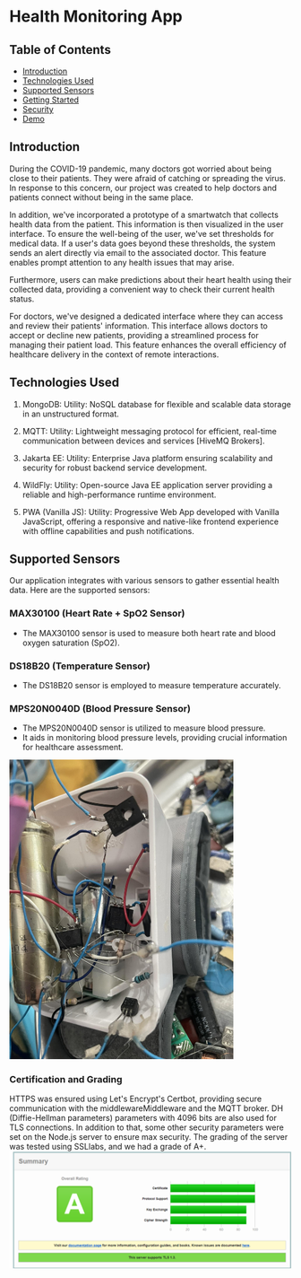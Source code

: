 # Health Monitoring App

## Table of Contents

- [Introduction](#introduction)
- [Technologies Used](#technologies-used)
- [Supported Sensors](#supported-sensors)
- [Getting Started](#getting-started)
- [Security](#security)
- [Demo](#demo)

## Introduction

During the COVID-19 pandemic, many doctors got worried about being close to their patients. They were afraid of catching or spreading the virus. In response to this concern, our project was created to help doctors and patients connect without being in the same place.

In addition, we've incorporated a prototype of a smartwatch that collects health data from the patient. This information is then visualized in the user interface. To ensure the well-being of the user, we've set thresholds for medical data. If a user's data goes beyond these thresholds, the system sends an alert directly via email to the associated doctor. This feature enables prompt attention to any health issues that may arise.

Furthermore, users can make predictions about their heart health using their collected data, providing a convenient way to check their current health status.

For doctors, we've designed a dedicated interface where they can access and review their patients' information. This interface allows doctors to accept or decline new patients, providing a streamlined process for managing their patient load. This feature enhances the overall efficiency of healthcare delivery in the context of remote interactions.


## Technologies Used  

  1. MongoDB:
    Utility: NoSQL database for flexible and scalable data storage in an unstructured format.

  2. MQTT:
    Utility: Lightweight messaging protocol for efficient, real-time communication between devices and services [HiveMQ Brokers].

  3. Jakarta EE:
  Utility: Enterprise Java platform ensuring scalability and security for robust backend service development.

  4. WildFly:
  Utility: Open-source Java EE application server providing a reliable and high-performance runtime environment.

  5. PWA (Vanilla JS):
  Utility: Progressive Web App developed with Vanilla JavaScript, offering a responsive and native-like frontend experience with offline capabilities and push notifications.


## Supported Sensors

Our application integrates with various sensors to gather essential health data. Here are the supported sensors:

### MAX30100 (Heart Rate + SpO2 Sensor)

- The MAX30100 sensor is used to measure both heart rate and blood oxygen saturation (SpO2).

### DS18B20 (Temperature Sensor)

- The DS18B20 sensor is employed to measure temperature accurately.
### MPS20N0040D (Blood Pressure Sensor)

- The MPS20N0040D sensor is utilized to measure blood pressure.
- It aids in monitoring blood pressure levels, providing crucial information for healthcare assessment.
<img src="github-images/sensors.jpg" alt="Image Alt Text" width="400"/>


### Certification and Grading
HTTPS was ensured using Let's Encrypt's Certbot, providing secure communication with the middlewareMiddleware and the MQTT broker. DH (Diffie-Hellman parameters) parameters with 4096 bits are also used for TLS connections. In addition to that, some other security parameters were set on the Node.js server to ensure max security. The grading of the server was tested using SSLlabs, and we had a grade of A+.
![Image Alt Text](github-images/gradingsystem.png)

